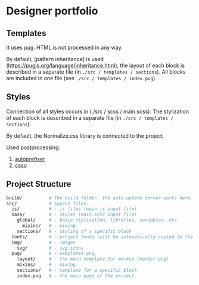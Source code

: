 # Designer portfolio

## Templates

It uses [pug](https://pugjs.org/api/getting-started.html). HTML is not processed in any way.

By default, [pattern inheritance] is used (https://pugjs.org/language/inheritance.html), the layout of each block is described in a separate file (in `./src / templates / sections`). All blocks are included in one file (see `./src / templates / index.pug`).

## Styles

Connection of all styles occurs in (./src / scss / main.scss). The stylization of each block is described in a separate file (in `./src / templates / sections`).

By default, the Normalize.css library is connected to the project

Used postprocessing:

1. [autoprefixer](https://github.com/postcss/autoprefixer)
2. [csso](https://github.com/css/csso)

## Project Structure

```bash
build/          # The build folder, the auto-update server works here.
src/            # Source files.
  js/           # - js files (main.js input file)
  sass/         # - styles (main.scss input file)
    global/     # - basic stylization, libraries, variables, etc.
      mixins/   # - mixing
    sections/   # - styling of a specific block
  fonts/        # - project fonts (will be automatically copied to the assembly folder).
  img/          # - images
    svg/        # - svg icons
  pug/          # - templates pug.
    layout/     # - the main template for markup (master.pug)
    mixins/     # - mixing
    sections/   # - template for a specific block
    index.pug   # - the main page of the project.
```
